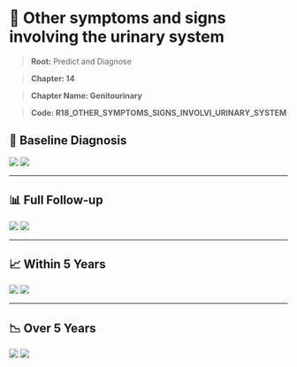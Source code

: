 # 🧬 Other symptoms and signs involving the urinary system
    
> **Root:** Predict and Diagnose

> **Chapter: 14**

> **Chapter Name: Genitourinary**

> **Code: R18_OTHER_SYMPTOMS_SIGNS_INVOLVI_URINARY_SYSTEM**

## 🧪 Baseline Diagnosis

<img src="/Predict/Figures/Baseline/IMP/R18_OTHER_SYMPTOMS_SIGNS_INVOLVI_URINARY_SYSTEM.png" />

<CsvTableIMP src="/Predict/Data/Baseline/IMP/IMP_R18_OTHER_SYMPTOMS_SIGNS_INVOLVI_URINARY_SYSTEM.csv" label="🔍 View full results" />

<img src="/Predict/Figures/Baseline/ROC/R18_OTHER_SYMPTOMS_SIGNS_INVOLVI_URINARY_SYSTEM.png" />

<CsvTableROC src="/Predict/Data/Baseline/EVA/R18_OTHER_SYMPTOMS_SIGNS_INVOLVI_URINARY_SYSTEM.csv" label="🔍 View full results" />

---

## 📊 Full Follow-up

<img src="/Predict/Figures/ALL/IMP/R18_OTHER_SYMPTOMS_SIGNS_INVOLVI_URINARY_SYSTEM.png" />

<CsvTableIMP src="/Predict/Data/ALL/IMP/IMP_R18_OTHER_SYMPTOMS_SIGNS_INVOLVI_URINARY_SYSTEM.csv" label="🔍 View full results" />

<img src="/Predict/Figures/ALL/ROC/R18_OTHER_SYMPTOMS_SIGNS_INVOLVI_URINARY_SYSTEM.png" />

<CsvTableROC src="/Predict/Data/ALL/EVA/R18_OTHER_SYMPTOMS_SIGNS_INVOLVI_URINARY_SYSTEM.csv" label="🔍 View full results" />

---

## 📈 Within 5 Years

<img src="/Predict/Figures/FYears/IMP/R18_OTHER_SYMPTOMS_SIGNS_INVOLVI_URINARY_SYSTEM.png" />

<CsvTableIMP src="/Predict/Data/FYears/IMP/IMP_R18_OTHER_SYMPTOMS_SIGNS_INVOLVI_URINARY_SYSTEM.csv" label="🔍 View full results" />

<img src="/Predict/Figures/FYears/ROC/R18_OTHER_SYMPTOMS_SIGNS_INVOLVI_URINARY_SYSTEM.png" />

<CsvTableROC src="/Predict/Data/FYears/EVA/R18_OTHER_SYMPTOMS_SIGNS_INVOLVI_URINARY_SYSTEM.csv" label="🔍 View full results" />

---

## 📉 Over 5 Years

<img src="/Predict/Figures/OverFYears/IMP/R18_OTHER_SYMPTOMS_SIGNS_INVOLVI_URINARY_SYSTEM.png" />

<CsvTableIMP src="/Predict/Data/OverFYears/IMP/IMP_R18_OTHER_SYMPTOMS_SIGNS_INVOLVI_URINARY_SYSTEM.csv" label="🔍 View full results" />

<img src="/Predict/Figures/OverFYears/ROC/R18_OTHER_SYMPTOMS_SIGNS_INVOLVI_URINARY_SYSTEM.png" />

<CsvTableROC src="/Predict/Data/OverFYears/EVA/R18_OTHER_SYMPTOMS_SIGNS_INVOLVI_URINARY_SYSTEM.csv" label="🔍 View full results" />
